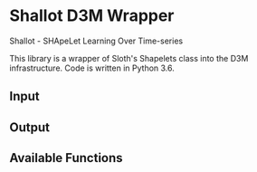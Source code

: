 # Shallot D3M Wrapper
Shallot - SHApeLet Learning Over Time-series

This library is a wrapper of Sloth's Shapelets class into the D3M infrastructure. Code is written in Python 3.6. 

## Input

## Output

## Available Functions
